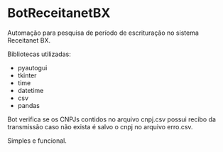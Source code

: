# BotReceitanetBX

Automação para pesquisa de período de escrituração no sistema Receitanet BX.

Bibliotecas utilizadas:

- pyautogui
- tkinter
- time
- datetime
- csv
- pandas

Bot verifica se os CNPJs contidos no arquivo cnpj.csv possui recibo da transmissão
caso não exista é salvo o cnpj no arquivo erro.csv.

Simples e funcional.
